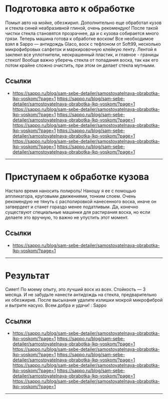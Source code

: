 # Подготовка авто к обработке

Помыл авто на мойке, обезжирил. Дополнительно еще обработал кузов и стекла синей неабразивной глиной, очень рекомендую! После такой чистки стекла становятся прозрачнее, да и с кузова собирается много грязи. 
Теперь машина готова к обработке воском! 
Все необходимое взял в Sappo — антидождь Glaco, воск с тефлоном от Soft99, несколько микрофибровых салфеток и маркировочную клейкую ленту. 
Лентой я заклеил все уплотнители, неокрашенный пластик, и главное - границы стекол! Вообще важно уберечь стекла от попадания воска, так как его потом крайне сложно очистить, при этом он делает стекла мутными.

## Ссылки

- https://sappo.ru/blog/sam-sebe-detailer/samostoyatelnaya-obrabotka-lkp-voskom/?page=1
https://sappo.ru/blog/sam-sebe-detailer/samostoyatelnaya-obrabotka-lkp-voskom/?page=1
https://sappo.ru/blog/sam-sebe-detailer/samostoyatelnaya-obrabotka-lkp-voskom/?page=1
https://sappo.ru/blog/sam-sebe-detailer/samostoyatelnaya-obrabotka-lkp-voskom/?page=1
https://sappo.ru/blog/sam-sebe-detailer/samostoyatelnaya-obrabotka-lkp-voskom/?page=1
https://sappo.ru/blog/sam-sebe-detailer/samostoyatelnaya-obrabotka-lkp-voskom/?page=1
https://sappo.ru/blog/sam-sebe-detailer/samostoyatelnaya-obrabotka-lkp-voskom/?page=1
https://sappo.ru/blog/sam-sebe-detailer/samostoyatelnaya-obrabotka-lkp-voskom/?page=1

---

# Приступаем к обработке кузова

Настало время наносить полироль! Наношу я ее с помощью аппликатора, круговыми движениями, тонким слоем. Очень рекомендую не тянуть с располировкой нанесенного воска, иначе он затвердеет и станет гораздо менее податливым. Да, конечно существуют специальные машинки для растирания воска, но если делаете это вручную, то важно не упустить этот момент.

## Ссылки

- https://sappo.ru/blog/sam-sebe-detailer/samostoyatelnaya-obrabotka-lkp-voskom/?page=1

---

# Результат

Сияет! По моему опыту, это лучший воск из всех. Стойкость — 3 месяца. И не забудьте нанести антидождь на стекла, предварительно их обезжирив. После высыхания удалите излишки мокрой микрофиброй и вытрите насухо. Всем добра и удачи!
: Sappo

## Ссылки

- https://sappo.ru/blog/sam-sebe-detailer/samostoyatelnaya-obrabotka-lkp-voskom/?page=1
https://sappo.ru/blog/sam-sebe-detailer/samostoyatelnaya-obrabotka-lkp-voskom/?page=1
https://sappo.ru/blog/sam-sebe-detailer/samostoyatelnaya-obrabotka-lkp-voskom/?page=1
https://sappo.ru/blog/sam-sebe-detailer/samostoyatelnaya-obrabotka-lkp-voskom/?page=1
https://sappo.ru/blog/sam-sebe-detailer/samostoyatelnaya-obrabotka-lkp-voskom/?page=1
https://sappo.ru/blog/sam-sebe-detailer/samostoyatelnaya-obrabotka-lkp-voskom/?page=1
https://sappo.ru/blog/sam-sebe-detailer/samostoyatelnaya-obrabotka-lkp-voskom/?page=1

---

